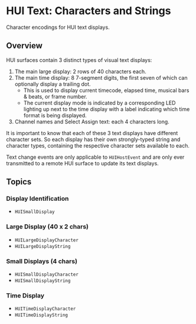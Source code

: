 # HUI Text: Characters and Strings

Character encodings for HUI text displays.

## Overview

HUI surfaces contain 3 distinct types of visual text displays:

1. The main large display: 2 rows of 40 characters each.
2. The main time display: 8 7-segment digits, the first seven of which can optionally display a trailing dot.
   - This is used to display current timecode, elapsed time, musical bars & beats, or frame number.
   - The current display mode is indicated by a corresponding LED lighting up next to the time display with a label indicating which time format is being displayed.
3. Channel names and Select Assign text: each 4 characters long. 

It is important to know that each of these 3 text displays have different character sets. So each display has their own strongly-typed string and character types, containing the respective character sets available to each.

Text change events are only applicable to ``HUIHostEvent`` and are only ever transmitted to a remote HUI surface to update its text displays.

## Topics

### Display Identification

- ``HUISmallDisplay``

### Large Display (40 x 2 chars)

- ``HUILargeDisplayCharacter``
- ``HUILargeDisplayString``

### Small Displays (4 chars)

- ``HUISmallDisplayCharacter``
- ``HUISmallDisplayString``

### Time Display

- ``HUITimeDisplayCharacter``
- ``HUITimeDisplayString``
